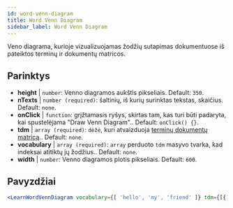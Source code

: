 ```yaml
---
id: word-venn-diagram
title: Word Venn Diagram
sidebar_label: Word Venn Diagram
---
```


Veno diagrama, kurioje vizualizuojamas žodžių sutapimas dokumentuose iš pateiktos terminų ir dokumentų matricos.

## Parinktys

* __height__ | `number`: Venno diagramos aukštis pikseliais. Default: `350`.
* __nTexts__ | `number (required)`: šaltinių, iš kurių surinktas tekstas, skaičius. Default: `none`.
* __onClick__ | `function`: grįžtamasis ryšys, skirtas tam, kas turi būti padaryta, kai spustelėjama "Draw Venn Diagram".. Default: `onClick() {}`.
* __tdm__ | `array (required)`: `dėžė`, kuri atvaizduoja [terminų dokumentų matricą](https://en.wikipedia.org/wiki/Document-term_matrix).. Default: `none`.
* __vocabulary__ | `array (required)`: `array` perduoto `tdm` masyvo tvarka, kad indeksai atitiktų jų žodžius.. Default: `none`.
* __width__ | `number`: Venno diagramos plotis pikseliais. Default: `600`.


## Pavyzdžiai

```jsx live
<LearnWordVennDiagram vocabulary={[ 'hello', 'my', 'friend' ]} tdm={[{ "0": 1, "1": 1, "2": 1}, { "0": 1, "1": 0, "2": 1 }, { "0": 1, "1": 1, "2": 1}]} nTexts={2} />
```

